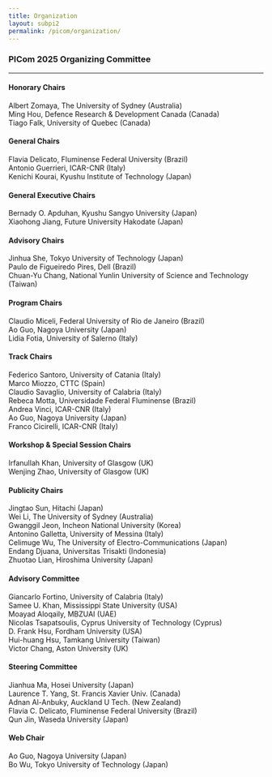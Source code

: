 ```yaml
---
title: Organization
layout: subpi2
permalink: /picom/organization/
---
```


<h3>PICom 2025 Organizing Committee</h3>
<hr/>

<h4>Honorary Chairs</h4>
Albert Zomaya, The University of Sydney (Australia)<br>
Ming Hou, Defence Research & Development Canada (Canada)<br>
Tiago Falk, University of Quebec (Canada)
   
<h4>General Chairs</h4>
Flavia Delicato, Fluminense Federal University (Brazil)<br>
Antonio Guerrieri, ICAR-CNR (Italy)<br>
Kenichi Kourai, Kyushu Institute of Technology (Japan)

<h4>General Executive Chairs</h4>
Bernady O. Apduhan, Kyushu Sangyo University (Japan) <br>
Xiaohong Jiang, Future University Hakodate (Japan)

<h4>Advisory Chairs</h4>
Jinhua She, Tokyo University of Technology (Japan)<br>
Paulo de Figueiredo Pires, Dell (Brazil)<br>
Chuan-Yu Chang, National Yunlin University of Science and Technology (Taiwan)

<h4>Program Chairs</h4>
Claudio Miceli, Federal University of Rio de Janeiro (Brazil)<br>
Ao Guo, Nagoya University (Japan)<br>
Lidia Fotia, University of Salerno (Italy)

<h4>Track Chairs</h4>
Federico Santoro, University of Catania (Italy)<br>
Marco Miozzo, CTTC (Spain)<br>
Claudio Savaglio, University of Calabria (Italy)<br>
Rebeca Motta, Universidade Federal Fluminense (Brazil)<br>
Andrea Vinci, ICAR-CNR (Italy)<br>
Ao Guo, Nagoya University (Japan)<br>
Franco Cicirelli, ICAR-CNR (Italy)

<h4>Workshop & Special Session Chairs</h4>
Irfanullah Khan, University of Glasgow (UK)<br>
Wenjing Zhao, University of Glasgow (UK)

<h4>Publicity Chairs</h4>
Jingtao Sun, Hitachi (Japan)<br>
Wei Li, The University of Sydney (Australia)<br>
Gwanggil Jeon, Incheon National University (Korea)<br>
Antonino Galletta, University of Messina (Italy)<br>
Celimuge Wu, The University of Electro-Communications (Japan)<br>
Endang Djuana, Universitas Trisakti (Indonesia)<br>
Zhuotao Lian, Hiroshima University (Japan)

<h4>Advisory Committee</h4>
Giancarlo Fortino, University of Calabria (Italy)<br>
Samee U. Khan, Mississippi State University (USA)<br>
Moayad Aloqaily, MBZUAI (UAE)<br>
Nicolas Tsapatsoulis, Cyprus University of Technology (Cyprus)<br>
D. Frank Hsu, Fordham University (USA)<br>
Hui-huang Hsu, Tamkang University (Taiwan)<br>
Victor Chang, Aston University (UK)

<h4>Steering Committee</h4>
Jianhua Ma, Hosei University (Japan)<br>
Laurence T. Yang, St. Francis Xavier Univ. (Canada)<br>
Adnan Al-Anbuky, Auckland U Tech. (New Zealand)<br>
Flavia C. Delicato, Fluminense Federal University (Brazil)<br>
Qun Jin, Waseda University (Japan)

<h4>Web Chair</h4>
Ao Guo, Nagoya University (Japan)<br>
Bo Wu, Tokyo University of Technology (Japan)
